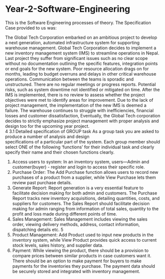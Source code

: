 # Year-2-Software-Engineering
This is the Software Engineering processes of theory. The Specification Case provided to us was:

The Global Tech Corporation embarked on an ambitious project to develop a next
generation, automated infrastructure system for supporting warehouse management. 
Global Tech Corporation decides to implement a new inventory management system 
(IMS) to streamline operations in Nepal. Last project they suffer from significant issues 
such as no clear scope without no documentation outlining the specific features, 
integration points or end goals for the new system. Poor resource allocation drags on 
for months, leading to budget overruns and delays in other critical warehouse 
operations. Communication between the teams is sporadic and unstructured. There are 
no regular meetings or progress reports. Potential risks, such as system downtime not 
identified or mitigated on time. After the IMS is implemented, there is no review to 
assess whether the project objectives were met to identify areas for improvement. Due 
to the lack of project management, the implementation of the new IMS is deemed a 
failure. The warehouse continues to struggle with inefficiencies, financial losses and 
customer dissatisfaction, Eventually, the Global Tech corporation decides to strictly 
emphasize project management with proper analysis and design too for the upcoming 
year project.   
4 
3.1 Detailed specification of GROUP task 
As a group task you are asked to produce a number of analysis and design    
specifications of a particular part of the system. 
Each group member should select ONE of the following ‘functions’ for their 
individual task and clearly specify their name and their chosen functions 
clearly. 
1. Access users to system: 
In an inventory system, users—Admin and customer(buyer) - register and login 
to access their specific role. 
2. Purchase Order: 
The Add Purchase function allows users to record new purchases of a product 
from a supplier, while View Purchase lets them review past purchase details.  
3. Generate Report: 
Report generation is a very essential feature to facilitate decision making for both 
admin and customers. The Purchase Report tracks new inventory acquisitions, 
detailing quantities, costs, and suppliers for customers. The Sales Report  should 
facilitate decision making for admin ranging from information of total sales, 
quantity to the profit and loss made during different points of time. 
4. Sales Management: 
Sales Management includes viewing the sales order, viewing delivery methods, 
address, contact information, dispatching details etc. 
5 
5. Product Management: 
Add Product used to input new products in the inventory system, while View 
Product provides quick access to current stock levels, sales history, and supplier 
data.  
6. Payment: 
While viewing the product, there should be a provision to compare prices between 
similar products in case customers want it. There should be an option to make 
payment for buyers to make payments for the inventories they purchase. The 
payment data should be securely stored and integrated with inventory 
management.
